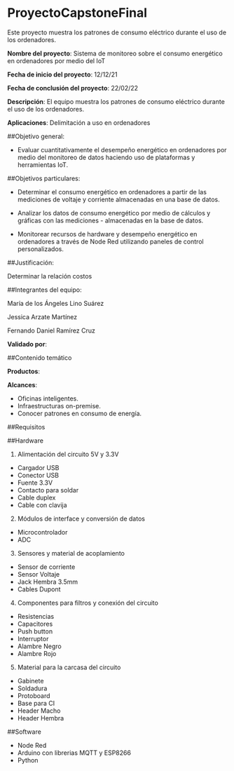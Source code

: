 # ProyectoCapstoneFinal
Este proyecto muestra los patrones de consumo eléctrico durante el uso de los ordenadores.

**Nombre del proyecto**: Sistema de monitoreo sobre el consumo energético en ordenadores por medio del IoT

**Fecha de inicio del proyecto**: 12/12/21

**Fecha de conclusión del proyecto**: 22/02/22

**Descripción**: El equipo muestra los patrones de consumo eléctrico durante el uso de los ordenadores.

**Aplicaciones**: Delimitación a uso en ordenadores


##Objetivo general: 

 - Evaluar cuantitativamente el desempeño energético en ordenadores por medio del monitoreo de datos haciendo uso de plataformas y herramientas IoT.

##Objetivos particulares: 

 - Determinar el consumo energético en ordenadores a partir de las mediciones de voltaje y corriente almacenadas en una base de datos. 
 
 - Analizar los datos de consumo energético por medio de cálculos y gráficas con las mediciones  - almacenadas en la base de datos. 
 
 - Monitorear recursos de hardware y desempeño energético en ordenadores a través de Node Red utilizando paneles de control personalizados.

##Justificación: 

Determinar la relación costos

##Integrantes del equipo: 

María de los Ángeles Lino Suárez

Jessica Arzate Martínez

Fernando Daniel Ramírez Cruz

**Validado por**: 

##Contenido temático

**Productos**: 

**Alcances**: 
 - Oficinas inteligentes.
 - Infraestructuras on-premise.
 - Conocer patrones en consumo de energía.

##Requisitos

##Hardware

1. Alimentación del circuito 5V y 3.3V

 - Cargador USB
 - Conector USB
 - Fuente 3.3V
 - Contacto para soldar
 - Cable duplex
 - Cable con clavija

2. Módulos de interface  y conversión de datos

 - Microcontrolador
 - ADC
 
3. Sensores y material de acoplamiento 

 - Sensor de corriente
 - Sensor Voltaje
 - Jack Hembra 3.5mm
 - Cables Dupont
 
4. Componentes para filtros y conexión del circuito

 - Resistencias 
 - Capacitores 
 - Push button
 - Interruptor
 - Alambre Negro
 - Alambre Rojo

5. Material para la carcasa del circuito

 - Gabinete
 - Soldadura
 - Protoboard
 - Base para CI
 - Header Macho
 - Header Hembra

##Software

 - Node Red
 - Arduino con librerias MQTT y ESP8266
 - Python

